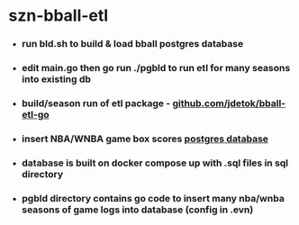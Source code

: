 # szn-bball-etl
- ### run bld.sh to build & load bball postgres database
- ### edit main.go then go run ./pgbld to run etl for many seasons into existing db 
- ### build/season run of etl package - [github.com/jdetok/bball-etl-go](https://github.com/jdetok/bball-etl-go)
- ### insert NBA/WNBA game box scores [postgres database](https://github.com/jdetok/szn-bball-etl)
- ### database is built on docker compose up with .sql files in sql directory
- ### pgbld directory contains go code to insert many nba/wnba seasons of game logs into database (config in .evn)

